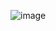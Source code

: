 ![image](https://github.com/Mtoala99/Identificador-FechaColor/assets/169227680/6bd6c1e0-8bf4-4a70-84db-83a72f5fe68e)
